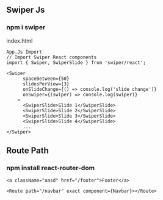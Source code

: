 ## Swiper Js 
### npm i swiper
index.html
    <!-- Swiper -->
     <link rel="stylesheet" href="https://unpkg.com/swiper/swiper-bundle.css">
     <link rel="stylesheet" href="https://unpkg.com/swiper/swiper-bundle.min.css">
     <script src="https://unpkg.com/swiper/swiper-bundle.js"></script>
    <script src="https://unpkg.com/swiper/swiper-bundle.min.js"></script>

```
App.Js İmport
// Import Swiper React components
import { Swiper, SwiperSlide } from 'swiper/react';

<Swiper
      spaceBetween={50}
      slidesPerView={3}
      onSlideChange={() => console.log('slide change')}
      onSwiper={(swiper) => console.log(swiper)}
    >
      <SwiperSlide>Slide 1</SwiperSlide>
      <SwiperSlide>Slide 2</SwiperSlide>
      <SwiperSlide>Slide 3</SwiperSlide>
      <SwiperSlide>Slide 4</SwiperSlide>
      ...
</Swiper>
```

## Route Path
### npm install react-router-dom

```
<a className="aasd" href="/footer">Footer</a>
        
<Route path="/navbar" exact component={Navbar}></Route>

```
